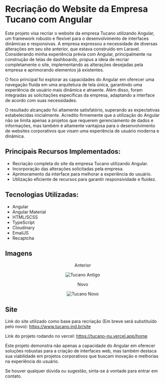 # Recriação do Website da Empresa Tucano com Angular

Este projeto visa recriar o website da empresa Tucano utilizando Angular, um framework robusto e flexível para o desenvolvimento de interfaces dinâmicas e responsivas. A empresa expressou a necessidade de diversas alterações em seu site anterior, que estava construído em Laravel. Considerando minha experiência prévia com Angular, principalmente na construção de telas de dashboards, propus a ideia de recriar completamente o site, implementando as alterações desejadas pela empresa e aprimorando elementos já existentes.

O foco principal foi explorar as capacidades do Angular em oferecer uma navegação fluída em uma arquitetura de tela única, garantindo uma experiência de usuário mais dinâmica e atraente. Além disso, foram integradas as solicitações específicas da empresa, adaptando a interface de acordo com suas necessidades.

O resultado alcançado foi altamente satisfatório, superando as expectativas estabelecidas inicialmente. Acredito firmemente que a utilização do Angular não se limita apenas a projetos que requerem gerenciamento de dados e informações, mas também é altamente vantajosa para o desenvolvimento de websites corporativos que visam uma experiência de usuário moderna e dinâmica.

## Principais Recursos Implementados:

* Recriação completa do site da empresa Tucano utilizando Angular.
* Incorporação das alterações solicitadas pela empresa.
* Aprimoramento da interface para melhorar a experiência do usuário.
* Utilização eficiente de recursos para garantir responsividade e fluidez.

## Tecnologias Utilizadas:

* Angular
* Angular Material
* HTML/SCSS
* TypeScript
* Cloudinary
* EmailJS
* Recaptcha

## Imagens

<div align="center">
  
Anterior

![Tucano Antigo](https://github.com/matheuselmadi/tucano/assets/62962528/ad461664-b89f-421a-9415-2c1a65dfd2e5)

Novo

![Tucano Novo](https://github.com/matheuselmadi/tucano/assets/62962528/64a055dd-e332-4223-8409-1474552e91f0)

</div>

## Site

Link do site utilizado como base para recriação (Em breve será substituído pelo novo):
https://www.tucano.ind.br/site

Link do projeto rodando no vercel:
https://tucano-nu.vercel.app/home


Este projeto demonstra não apenas a capacidade do Angular em oferecer soluções robustas para a criação de interfaces web, mas também destaca sua viabilidade em projetos corporativos que buscam inovação e melhorias na experiência do usuário.

Se houver qualquer dúvida ou sugestão, sinta-se à vontade para entrar em contato.
